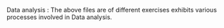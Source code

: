 Data analysis :
The above files are of different exercises exhibits various processes involved in Data analysis.
